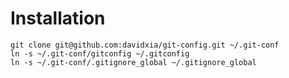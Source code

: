 # Installation

    git clone git@github.com:davidxia/git-config.git ~/.git-conf
    ln -s ~/.git-conf/gitconfig ~/.gitconfig
    ln -s ~/.git-conf/.gitignore_global ~/.gitignore_global

